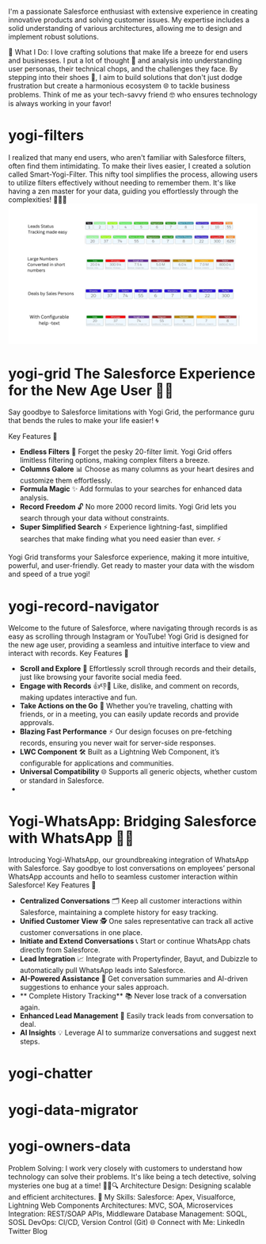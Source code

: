 I'm a passionate Salesforce enthusiast with extensive experience in creating innovative products and solving customer issues. My expertise includes a solid understanding of various architectures, allowing me to design and implement robust solutions.

🚀 What I Do:
I love crafting solutions that make life a breeze for end users and businesses. I put a lot of thought 🧠 and analysis into understanding user personas, their technical chops, and the challenges they face. By stepping into their shoes 👟, I aim to build solutions that don't just dodge frustration but create a harmonious ecosystem 🌐 to tackle business problems. Think of me as your tech-savvy friend 🤓 who ensures technology is always working in your favor!

# yogi-filters
I realized that many end users, who aren't familiar with Salesforce filters, often find them intimidating. To make their lives easier, I created a solution called Smart-Yogi-Filter. This nifty tool simplifies the process, allowing users to utilize filters effectively without needing to remember them. It's like having a zen master for your data, guiding you effortlessly through the complexities! 🧘‍♂️✨
![Yogi Filter how it Looks t](https://github.com/ybbhosale2023/ybbhosale2023/blob/5f9c1d49fb623f9b0b5d343b22a2f911dacf418a/Images/Yogi-Filter-01.jpg)
# yogi-grid The Salesforce Experience for the New Age User 📱✨
Say goodbye to Salesforce limitations with Yogi Grid, the performance guru that bends the rules to make your life easier! 🌀

Key Features 🌟

- **Endless Filters** 🚫  Forget the pesky 20-filter limit. Yogi Grid offers limitless filtering options, making complex filters a breeze.
- **Columns Galore** 📊   Choose as many columns as your heart desires and customize them effortlessly.
- **Formula Magic** ✨ Add formulas to your searches for enhanced data analysis.
- **Record Freedom** 🔓    No more 2000 record limits. Yogi Grid lets you search through your data without constraints.
- **Super Simplified Search** ⚡ Experience lightning-fast, simplified searches that make finding what you need easier than ever. ⚡

Yogi Grid transforms your Salesforce experience, making it more intuitive, powerful, and user-friendly. Get ready to master your data with the wisdom and speed of a true yogi!

# yogi-record-navigator
Welcome to the future of Salesforce, where navigating through records is as easy as scrolling through Instagram or YouTube! Yogi Grid is designed for the new age user, providing a seamless and intuitive interface to view and interact with records.
Key Features 🌟
- **Scroll and Explore** 📜 Effortlessly scroll through records and their details, just like browsing your favorite social media feed.
- **Engage with Records** 👍👎💬 Like, dislike, and comment on records, making updates interactive and fun.
- **Take Actions on the Go** 🚀 Whether you’re traveling, chatting with friends, or in a meeting, you can easily update records and provide approvals.
- **Blazing Fast Performance** ⚡ Our design focuses on pre-fetching records, ensuring you never wait for server-side responses.
- **LWC Component** 🛠️ Built as a Lightning Web Component, it’s configurable for applications and communities.
- **Universal Compatibility** 🌐 Supports all generic objects, whether custom or standard in Salesforce.
- 
# Yogi-WhatsApp: Bridging Salesforce with WhatsApp 📱🔗
Introducing Yogi-WhatsApp, our groundbreaking integration of WhatsApp with Salesforce. Say goodbye to lost conversations on employees’ personal WhatsApp accounts and hello to seamless customer interaction within Salesforce!
Key Features 🌟
- **Centralized Conversations**  🗂️ Keep all customer interactions within Salesforce, maintaining a complete history for easy tracking.
- **Unified Customer View**  🕵️ One sales representative can track all active customer conversations in one place.
- **Initiate and Extend Conversations**  📞 Start or continue WhatsApp chats directly from Salesforce.
- **Lead Integration**  📈 Integrate with Propertyfinder, Bayut, and Dubizzle to automatically pull WhatsApp leads into Salesforce.
- **AI-Powered Assistance**  🤖 Get conversation summaries and AI-driven suggestions to enhance your sales approach.
- ** Complete History Tracking** 📚 Never lose track of a conversation again.
- **Enhanced Lead Management** 🚀 Easily track leads from conversation to deal.
- **AI Insights** 💡 Leverage AI to summarize conversations and suggest next steps.
# yogi-chatter

# yogi-data-migrator

# yogi-owners-data


Problem Solving: I work very closely with customers to understand how technology can solve their problems. It's like being a tech detective, solving mysteries one bug at a time! 🕵️‍♂️🔍
Architecture Design: Designing scalable and efficient architectures.
🌟 My Skills:
Salesforce: Apex, Visualforce, Lightning Web Components
Architectures: MVC, SOA, Microservices
Integration: REST/SOAP APIs, Middleware
Database Management: SOQL, SOSL
DevOps: CI/CD, Version Control (Git)
🌐 Connect with Me:
LinkedIn
Twitter
Blog
<!---
ybbhosale2023/ybbhosale2023 is a ✨ special ✨ repository because its `README.md` (this file) appears on your GitHub profile.
You can click the Preview link to take a look at your changes.
--->
